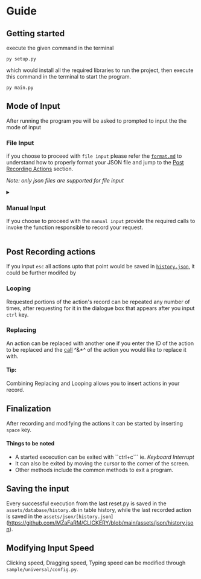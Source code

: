 
# Guide

## Getting started

execute the given command in the terminal

```
py setup.py
```

which would install all the required libraries to run the project, then execute this command in the terminal to start the program.

```
py main.py
```

## Mode of Input

After running the program you will be asked to prompted to input the the mode of input 

### File Input

if you choose to proceed with ```file input``` please refer the [```format.md```](https://github.com/MZaFaRM/CLICKERY/blob/main/Guide/format.md) to understand how to properly format your JSON file and jump to the [Post Recording Actions](guide.md#post-recording-actions) section.

*Note: only json files are supported for file input*

<details>
<summary>

### Manual Input

If you choose to proceed with the ```manual input``` provide the required calls to invoke the function responsible to record your request.
  </summary>

- #### Move Cursor

Hover over the location you want to move the cursor to and input ```1``` to record the action of moving the cursor to that location.

- #### Left Click Position

Input ```2``` and the program would record that you want to click on the current location. It is best suited to use when it is paired to use with [Move Cursor](guide.md#move-cursor) or [Wait for Image](guide.md#wait-for-image).

- #### Right Click Position

Input ```3``` and the program would record that you want to right click on the current location, useful to invoke pop ups. Similar to [Left Click Position](guide.md#left-click-position) is it best when paired with [Move Cursor](guide.md#move-cursor) or [Wait for Image](guide.md#wait-for-image).

- #### Drag Cursor

Hover over the location you want to drag the cursor to and input ```4``` to record the action of moving the cursor to that location. The cursor would click and hold it's current location and move to the drag location to finally release it.

- #### Enter Text

Input ```5``` and enter the text you want to insert in the dailogue box that appears.

- #### Wait For Image

Input ```6``` and select the location of the image you want to wait to appear on screen, this function contains a number of additional features that you might find helpful.

- It automatically moves the cursor to the center of the image if found on screen.
- As the name suggests it waits until the image appears on screen.
- Combining it with [Left Click Position](guide.md#left-click-position) / [Right Click Position](guide.md#right-click-position) may be a good idea.

- #### Insert Key

Input ```7``` and enter the key you would like to insert from you keyboard, clicking on the submit button then would record your action of inserting that key.

For entering multiple keys together refer [Hotkeys Input](guide.md#insert-hotkey).

- #### Wait Time

Input ```8``` and enter the number of seconds you would like to wait, for it to be recorded.

- #### Delete Last Action / Delete Action

Input ```9``` and the last action you recorded would be removed while in Manual Input, although in [Replace Action](guide.md#replacing) section ie. after you have recorded all your actions, the element with the ID you input would be removed.

- #### Insert Hotkey

Input ```0``` and enter all the keys you would like to input together **one by one** after which click on submit, useful for doing actions like ```ctrl+C``` , ```ctrl+w```.

- #### Take a Screenshot

Input ```-``` and provide the location you would like to save your screenshot at.
  
 </details>

## Post Recording actions

If you input ```esc``` all actions upto that point would be saved in [```history.json```](https://github.com/MZaFaRM/CLICKERY/blob/main/assets/json/history.json), it could be further modifed by

### Looping

Requested portions of the action's record can be repeated any number of times, after requesting for it in the dialogue box that appears after you input ```ctrl``` key.

### Replacing

An action can be replaced with another one if you enter the ID of the action to be replaced and the [call](guide.md#manual-input) ^&*^ of the action you would like to replace it with.

#### Tip:
Combining Replacing and Looping allows you to insert actions in your record.

## Finalization

After recording and modifying the actions it can be started by inserting ```space``` key.

#### Things to be noted

- A started excecution can be exited with ``ctrl+c``` ie. *Keyboard Interrupt*
- It can also be exited by moving the cursor to the corner of the screen.
- Other methods include the common methods to exit a program.

## Saving the input

Every successful execution from the last reset.py is saved in the ```assets/database/history.db``` in table history, while the last recorded action is saved in the ```assets/json/[history.json```](https://github.com/MZaFaRM/CLICKERY/blob/main/assets/json/history.json). 


## Modifying Input Speed

Clicking speed, Dragging speed, Typing speed can be modified through ```sample/universal/config.py```.
